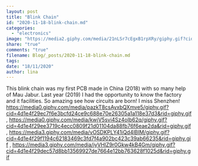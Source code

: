 ```yaml
---
layout: post
title: "Blink Chain"
id: "2020-11-18-blink-chain.md"
categories:
  - "electronics"
image: "https://media2.giphy.com/media/21nLSr7cEgxB1rpXRy/giphy.gif?cid=4d1e4f2953da5a337264ac6e25ce6fdfc2d15cc49a7adfe2&rid=giphy.gif"
share: "true"
comments: "true"
filename: Blog/_posts/2020-11-18-blink-chain.md
tags: 
date: "18/11/2020"
author: lina
---
```


This blink chain was my first PCB made in China (2018) with so many help of Mau Jabur. Last year (2019) I had the opportunity to know the factory and it facilities. So amazing see how circuits are born! I miss Shenzhen!
https://media0.giphy.com/media/pazkT8csAyxbQXmve5/giphy.gif?cid=4d1e4f29ec7f6e3bcfd24ce9c688e70e26305a1a118e37d3&rid=giphy.gif , https://media0.giphy.com/media/kwjV5svi4Sz4oIb62q/giphy.gif?cid=4d1e4f29ee3719c4ecc0809f21d01104da88fb76f6eae2da&rid=giphy.gif , https://media3.giphy.com/media/vOSDKPLY41iQd4lBIM/giphy.gif?cid=4d1e4f29f1194c62183469c3fd7f4a902bc423c39ab66235&rid=giphy.gif , https://media3.giphy.com/media/iyVHlZ9r0Gkw4kB4Gm/giphy.gif?cid=4d1e4f29dec57d8bb13569927de7664e12bb763628f1025d&rid=giphy.gif